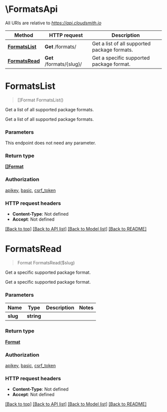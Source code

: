 # \FormatsApi

All URIs are relative to *https://api.cloudsmith.io*

Method | HTTP request | Description
------------- | ------------- | -------------
[**FormatsList**](FormatsApi.md#FormatsList) | **Get** /formats/ | Get a list of all supported package formats.
[**FormatsRead**](FormatsApi.md#FormatsRead) | **Get** /formats/{slug}/ | Get a specific supported package format.


# **FormatsList**
> []Format FormatsList()

Get a list of all supported package formats.

Get a list of all supported package formats.


### Parameters
This endpoint does not need any parameter.

### Return type

[**[]Format**](Format.md)

### Authorization

[apikey](../README.md#apikey), [basic](../README.md#basic), [csrf_token](../README.md#csrf_token)

### HTTP request headers

 - **Content-Type**: Not defined
 - **Accept**: Not defined

[[Back to top]](#) [[Back to API list]](../README.md#documentation-for-api-endpoints) [[Back to Model list]](../README.md#documentation-for-models) [[Back to README]](../README.md)

# **FormatsRead**
> Format FormatsRead($slug)

Get a specific supported package format.

Get a specific supported package format.


### Parameters

Name | Type | Description  | Notes
------------- | ------------- | ------------- | -------------
 **slug** | **string**|  | 

### Return type

[**Format**](Format.md)

### Authorization

[apikey](../README.md#apikey), [basic](../README.md#basic), [csrf_token](../README.md#csrf_token)

### HTTP request headers

 - **Content-Type**: Not defined
 - **Accept**: Not defined

[[Back to top]](#) [[Back to API list]](../README.md#documentation-for-api-endpoints) [[Back to Model list]](../README.md#documentation-for-models) [[Back to README]](../README.md)

